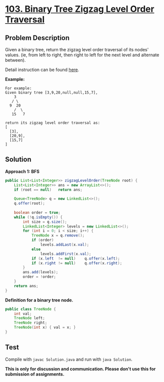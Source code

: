 # [103. Binary Tree Zigzag Level Order Traversal][title]

## Problem Description

Given a binary tree, return the zigzag level order traversal of its nodes' values. (ie, from left to right, then right to left for the next level and alternate between).

Detail instruction can be found [here][title].

**Example:**

```
For example:
Given binary tree [3,9,20,null,null,15,7],
    3
   / \
  9  20
    /  \
   15   7

return its zigzag level order traversal as:
[
  [3],
  [20,9],
  [15,7]
]
```

## Solution

**Approach 1: BFS**

```java
public List<List<Integer>> zigzagLevelOrder(TreeNode root) {
    List<List<Integer>> ans = new ArrayList<>();
    if (root == null)   return ans;
    
    Queue<TreeNode> q = new LinkedList<>();
    q.offer(root);
    
    boolean order = true;
    while (!q.isEmpty()) {
        int size = q.size();
        LinkedList<Integer> levels = new LinkedList<>();
        for (int i = 0; i < size; i++) {
            TreeNode x = q.remove();
            if (order)
                levels.addLast(x.val);
            else
                levels.addFirst(x.val);
            if (x.left  != null)    q.offer(x.left);
            if (x.right != null)    q.offer(x.right);
        }
        ans.add(levels);
        order = !order;
    }
    return ans;
}
```

**Definition for a binary tree node.**

```java
public class TreeNode {
    int val;
    TreeNode left;
    TreeNode right;
    TreeNode(int x) { val = x; }
}
```

## Test

Compile with `javac Solution.java` and run with `java Solution`.


**This is only for discussion and communication. Please don't use this for submission of assignments.**

[title]: https://leetcode.com/problems/merge-two-binary-trees/